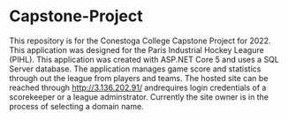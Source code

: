 # Capstone-Project
This repository is for the Conestoga College Capstone Project for 2022. This application was designed for the Paris Industrial Hockey Leagure (PIHL).
This application was created with ASP.NET Core 5 and uses a SQL Server database. The application manages game score and statistics through out the
league from players and teams. The hosted site can be reached through http://3.136.202.91/ andrequires login credentials of a scorekeeper or a league
adminstrator. Currently the site owner is in the process of selecting a domain name.
